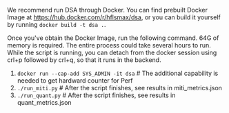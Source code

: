 We recommend run DSA through Docker. You can find prebuilt Docker Image at https://hub.docker.com/r/hflsmax/dsa, or you can build it yourself by running `docker build -t dsa .`.


Once you've obtain the Docker Image, run the following command. 64G of memory is required. The entire process could take several hours to run. While the script is running, you can detach from the docker session using crl+p followed by crl+q, so that it runs in the backend.
1. `docker run --cap-add SYS_ADMIN -it dsa` # The additional capability is needed to get hardward counter for Perf
2. `./run_miti.py` # After the script finishes, see results in miti_metrics.json
3. `./run_quant.py` # After the script finishes, see results in quant_metrics.json
